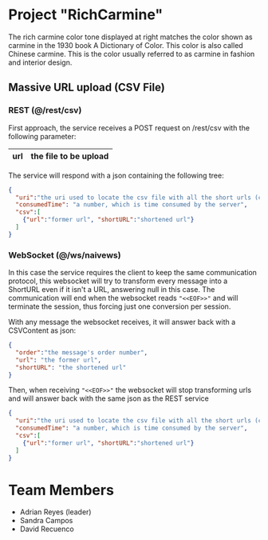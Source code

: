 


# Project "RichCarmine"

The rich carmine color tone displayed at right matches the color shown as carmine in the 1930 book A Dictionary of Color. This color is also called Chinese carmine. This is the color usually referred to as carmine in fashion and interior design.

Massive URL upload (CSV File)
----------------------------
### REST (@/rest/csv)
First approach, the service receives a POST request on /rest/csv with the following parameter:

|url|the file to be upload|
|---|---------------------|

The service will respond with a json containing the following tree:
```json
{
  "uri":"the uri used to locate the csv file with all the short urls (csv/some_file.csv)",
  "consumedTime": "a number, which is time consumed by the server",
  "csv":[
    {"url":"former url", "shortURL":"shortened url"}
  ]
}
```

### WebSocket (@/ws/naivews)
In this case the service requires the client to keep the same communication protocol, this websocket will try to transform every message into a ShortURL even if it isn't a URL, answering null in this case. The communication will end when the websocket reads `"<<EOF>>"`  and will terminate the session, thus forcing just one conversion per session.

With any message the websocket receives, it will answer back with a CSVContent as json:

```json
{
  "order":"the message's order number",
  "url": "the former url",
  "shortURL": "the shortened url"
}
```
Then, when receiving `"<<EOF>>"` the websocket will stop transforming urls and will answer back with the same json as the REST service
```json
{
  "uri":"the uri used to locate the csv file with all the short urls (csv/some_file.csv)",
  "consumedTime": "a number, which is time consumed by the server",
  "csv":[
    {"url":"former url", "shortURL":"shortened url"}
  ]
}
```

# Team Members

* Adrian Reyes (leader)
* Sandra Campos
* David Recuenco